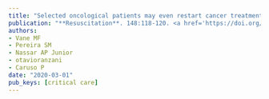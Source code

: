 ```yaml
---
title: "Selected oncological patients may even restart cancer treatment after in-hospital cardiac arrest"
publication: "**Resuscitation**. 148:118-120. <a href='https://doi.org/10.1016/j.resuscitation.2019.12.041' target='_blank' rel='noopener noreferrer'>10.1016/j.resuscitation.2019.12.041</a>"
authors:
- Vane MF
- Pereira SM
- Nassar AP Junior
- otavioranzani
- Caruso P
date: "2020-03-01"
pub_keys: [critical care]
---
```


